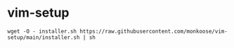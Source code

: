 # vim-setup

  ```
  wget -O - installer.sh https://raw.githubusercontent.com/monkoose/vim-setup/main/installer.sh | sh
  ```
